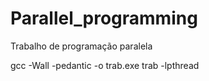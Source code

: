 # Parallel_programming
Trabalho de programação paralela

gcc -Wall -pedantic -o trab.exe trab -lpthread